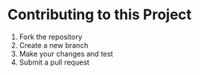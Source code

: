 # Contributing to this Project
1. Fork the repository
2. Create a new branch
3. Make your changes and test
4. Submit a pull request
